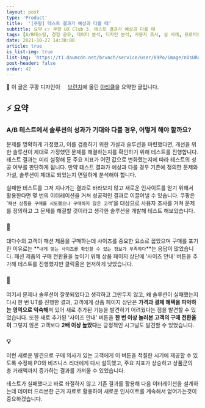 ```yaml
---
layout: post
type: 'Product'
title:  '[쿠팡] 테스트 결과가 예상과 다를 때'
subtitle: 요약 👉 쿠팡 UX Club 3. 테스트 결과가 예상과 다를 때
tags: [A/B테스팅, 경험 공유, 데이터 분석, 디자인 분석, 사용자 조사, 실 사례, 프로덕트 분석, 프로덕트 전략]
date: 2021-10-27 14:30:00
article: true
is_list-img: true
list-img: 'https://t1.daumcdn.net/brunch/service/user/89Po/image/nOsURej53UFAD3jlwMMvyEoPcRM.png'
post-header: false
order: 42
---
```


<p class="text-gray">
 🔗 이 글은 쿠팡 디자인이 <a href='https://brunch.co.kr/@coupangdesign/' target='blank' rel='nofollow' id='outlink1' onclick='clickedOutlink(outlink1)'><img src='https://www.google.com/s2/favicons?sz=64&domain=https://brunch.co.kr/' style='display:inline; height: 1em; position: relative; bottom: -2px; margin-right: 2px;'>브런치</a>에 올린 <a href='https://brunch.co.kr/@coupangdesign/73' target='blank' rel='nofollow' id='outlink2' onclick='clickedOutlink(outlink2)'>아티클</a>을 요약한 글입니다.
</p>

## ⚡️ 요약

### A/B 테스트에서 솔루션의 성과가 기대와 다를 경우, 어떻게 해야 할까요?

문제를 명확하게 가정했고, 이를 검증하기 위한 가설과 솔루션을 마련했다면, 개선을 위한 솔루션이 제대로 가정했던 문제를 해결하는지를 확인하기 위해 테스트를 진행합니다. 테스트 결과는 미리 설정해 둔 주요 지표가 어떤 값으로 변화했는지에 따라 테스트의 성공 여부를 판단하게 됩니다. 만약 테스트 결과가 예상과 다를 경우 기존에 정의한 문제와 가설, 솔루션이 제대로 되었는지 면밀하게 분석해야 합니다.

실패한 테스트를 그저 지나가는 결과로 바라보지 않고 새로운 인사이트를 얻기 위해서 활용한다면 몇 번의 이터레이션을 거쳐 성공적인 결과로 이끌어낼 수 있습니다. 쿠팡은 '`패션 상품을 구매를 시도했으나 구매하지 않은 고객`'을 대상으로 사용자 조사를 거쳐 문제를 정의하고 그 문제를 해결할 것이라고 생각한 솔루션을 개발해 테스트 해보았습니다.

### 🤔

대다수의 고객이 패션 제품을 구매하는데 사이즈를 중요한 요소로 꼽았으며 구매를 포기한 이유로는 **`내게 맞는 사이즈를 확인할 수 있는 정보가 부족하다`**는 응답이 많았습니다. 패션 제품의 구매 전환율을 높이기 위해 상품 페이지 상단에 '사이즈 안내' 버튼을 추가해 테스트를 진행했지만 클릭율은 현저하게 낮았습니다.

### 🔄

여기서 문제나 솔루션이 잘못되었다고 생각하고 그만두지 않고, 왜 솔루션이 실패했는지 다시 한 번 UT를 진행한 결과, 고객에게 상품 페이지 상단은 **가격과 결제 혜택을 파악하는 영역으로 익숙해**져 있어 새로 추가된 기능을 발견하기 어려웠다는 점을 발견할 수 있었습니다. 또한 새로 추가된 '사이즈 안내' 버튼을 **한 번 이상 눌러본 고객의 구매 전환율이** 그렇지 않은 고객보다 **2배 이상 높았다**는 긍정적인 시그널도 발견할 수 있었습니다.

### 💡

이런 새로운 발견으로 구매 의사가 있는 고객에게 이 버튼을 적절한 시기에 제공할 수 있도록 수정해 PO와 비즈니스 리더에게 다시 설득했고, 주요 지표가 상승하고 상품군의 총 거래액까지 증가하는 결과를 가져올 수 있었습니다.

테스트가 실패했다고 바로 좌절하지 않고 기존 결과를 활용해 다음 이터레이션을 설계하는데 데이터 드리븐한 근거 자료로 활용하여 새로운 인사이트를 계속해서 얻어가는것이 중요하겠습니다.